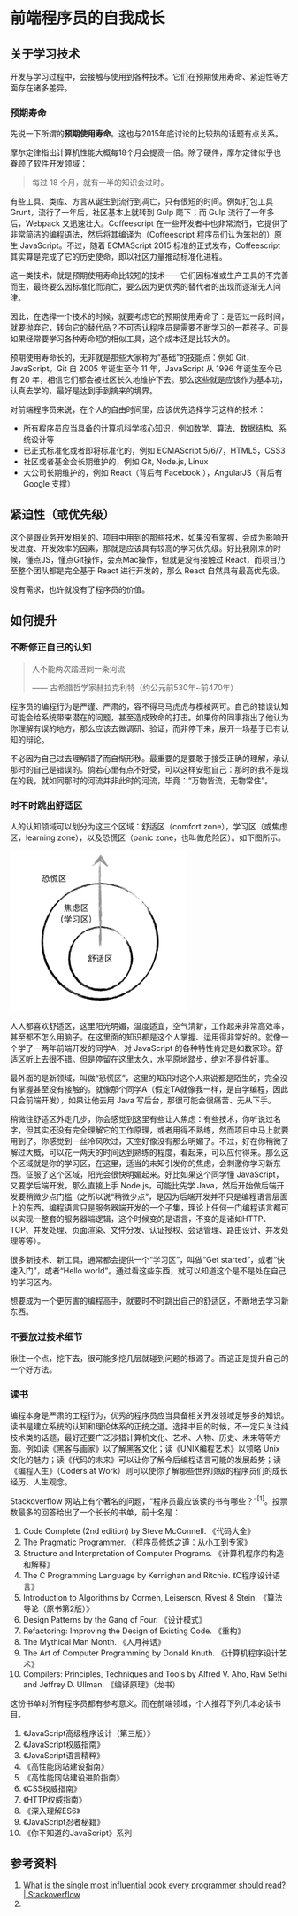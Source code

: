 # 前端程序员的自我成长

## 关于学习技术

开发与学习过程中，会接触与使用到各种技术。它们在预期使用寿命、紧迫性等方面存在诸多差异。

### 预期寿命

先说一下所谓的**预期使用寿命**。这也与2015年底讨论的比较热的话题有点关系。

摩尔定律指出计算机性能大概每18个月会提高一倍。除了硬件，摩尔定律似乎也眷顾了软件开发领域：

> 每过 18 个月，就有一半的知识会过时。

有些工具、类库、方言从诞生到流行到凋亡，只有很短的时间。例如打包工具 Grunt，流行了一年后，社区基本上就转到 Gulp 麾下；而 Gulp 流行了一年多后，Webpack 又迅速壮大。Coffeescript 在一些开发者中也非常流行，它提供了非常简洁的编程语法，然后将其编译为（Coffeescript 程序员们认为笨拙的）原生 JavaScript。不过，随着 ECMAScript 2015 标准的正式发布，Coffeescript 其实算是完成了它的历史使命，即以社区力量推动标准化进程。

这一类技术，就是预期使用寿命比较短的技术——它们因标准或生产工具的不完善而生，最终要么因标准化而消亡，要么因为更优秀的替代者的出现而逐渐无人问津。

因此，在选择一个技术的时候，就要考虑它的预期使用寿命了：是否过一段时间，就要抛弃它，转向它的替代品？不可否认程序员是需要不断学习的一群孩子。可是如果经常要学习各种寿命短的相似工具，这个成本还是比较大的。

预期使用寿命长的，无非就是那些大家称为“基础”的技能点：例如 Git，JavaScript。Git 自 2005 年诞生至今 11 年，JavaScript 从 1996 年诞生至今已有 20 年，相信它们都会被社区长久地维护下去。那么这些就是应该作为基本功，认真去学的，最好是达到手到擒来的境界。

对前端程序员来说，在个人的自由时间里，应该优先选择学习这样的技术：

+ 所有程序员应当具备的计算机科学核心知识，例如数学、算法、数据结构、系统设计等
+ 已正式标准化或者即将标准化的，例如 ECMAScript 5/6/7，HTML5，CSS3
+ 社区或者基金会长期维护的，例如 Git, Node.js, Linux
+ 大公司长期维护的，例如 React（背后有 Facebook ），AngularJS（背后有 Google 支撑）

## 紧迫性（或优先级）

这个是跟业务开发相关的。项目中用到的那些技术，如果没有掌握，会成为影响开发进度、开发效率的因素，那就是应该具有较高的学习优先级。好比我刚来的时候，懂点JS，懂点Git操作，会点Mac操作，但就是没有接触过 React，而项目乃至整个团队都是完全基于 React 进行开发的，那么 React 自然具有最高优先级。

没有需求，也许就没有了程序员的价值。


## 如何提升

### 不断修正自己的认知

> 人不能两次踏进同一条河流
>
> —— 古希腊哲学家赫拉克利特（约公元前530年~前470年）

程序员的编程行为是严谨、严肃的，容不得马马虎虎与模棱两可。自己的错误认知可能会给系统带来潜在的问题，甚至造成致命的打击。如果你的同事指出了他认为你理解有误的地方，那么应该去做调研、验证，而非停下来，展开一场基于已有认知的辩论。

不必因为自己过去理解错了而自惭形秽。最重要的是要敢于接受正确的理解，承认那时的自己是错误的。倘若心里有点不好受，可以这样安慰自己：那时的我不是现在的我，就如同那时的河流并非此时的河流，毕竟：“万物皆流，无物常住”。

### 时不时跳出舒适区

人的认知领域可以划分为这三个区域：舒适区（comfort zone），学习区（或焦虑区，learning zone），以及恐慌区（panic zone，也叫做危险区）。如下图所示。

<img src="./images/comfort-zone.png" style="width: 320px;">

人人都喜欢舒适区，这里阳光明媚，温度适宜，空气清新，工作起来非常高效率，甚至都不怎么用脑子。在这里面的知识都是这个人掌握、运用得非常好的。就像一个学了一两年前端开发的同学A，对 JavaScript 的各种特性肯定是如数家珍。舒适区听上去很不错。但是停留在这里太久，水平原地踏步，绝对不是件好事。

最外面的是新领域，叫做“恐慌区”，这里的知识对这个人来说都是陌生的，完全没有掌握甚至没有接触的。就像那个同学A（假定TA就像我一样，是自学编程，因此只会前端开发），如果让他去用 Java 写后台，那很可能会很痛苦、无从下手。

稍微往舒适区外走几步，你会感觉到这里有些让人焦虑：有些技术，你听说过名字，但其实还没有完全理解它的工作原理，或者用得不熟练，然而项目中马上就要用到了。你感觉到一丝冷风吹过，天空好像没有那么明媚了。不过，好在你稍微了解过大概，可以花一两天的时间达到熟练的程度，看起来，可以应付得来。那么这个区域就是你的学习区，在这里，适当的未知引发你的焦虑，会刺激你学习新东西。征服了这个区域，阳光会很快明媚起来。好比如果这个同学懂 JavaScript，又要学后端开发，那么直接上手 Node.js，可能比先学 Java，然后开始做后端开发要稍微少点门槛（之所以说“稍微少点”，是因为后端开发并不只是编程语言层面上的东西，编程语言只是服务器端开发的一个子集，理论上任何一门编程语言都可以实现一整套的服务器端逻辑，这个时候变的是语言，不变的是诸如HTTP、TCP、并发处理、页面渲染、文件分发、认证授权、会话管理、路由设计、并发处理等等）。

很多新技术、新工具，通常都会提供一个“学习区”，叫做“Get started”，或者“快速入门”，或者“Hello world”。通过看这些东西，就可以知道这个是不是处在自己的学习区内。

想要成为一个更厉害的编程高手，就要时不时跳出自己的舒适区，不断地去学习新东西。

### 不要放过技术细节

揪住一个点，挖下去，很可能多挖几层就碰到问题的根源了。而这正是提升自己的一个好方法。

### 读书

编程本身是严肃的工程行为，优秀的程序员应当具备相关开发领域足够多的知识。读书是建立系统的认知和理论体系的正统之道。选择书目的时候，不一定只关注纯技术类的话题，最好还要广泛涉猎计算机文化、艺术、人物、历史、未来等等方面。例如读《黑客与画家》以了解黑客文化；读《UNIX编程艺术》以领略 Unix 文化的魅力；读《代码的未来》可以让你了解今后编程语言可能的发展趋势；读《编程人生》（Coders at Work）则可以使你了解那些世界顶级的程序员们的成长经历、人生观念。

Stackoverflow 网站上有个著名的问题，“程序员最应该读的书有哪些？”<sup>[1]</sup>。投票数最多的回答给出了一个长长的书单，前十名是：

1. Code Complete (2nd edition) by Steve McConnell. 《代码大全》
2. The Pragmatic Programmer. 《程序员修炼之道：从小工到专家》
3. Structure and Interpretation of Computer Programs. 《计算机程序的构造和解释》
4. The C Programming Language by Kernighan and Ritchie. 《C程序设计语言》
5. Introduction to Algorithms by Cormen, Leiserson, Rivest & Stein. 《算法导论（原书第2版）》
6. Design Patterns by the Gang of Four. 《设计模式》
7. Refactoring: Improving the Design of Existing Code. 《重构》
8. The Mythical Man Month. 《人月神话》
9. The Art of Computer Programming by Donald Knuth. 《计算机程序设计艺术》
10. Compilers: Principles, Techniques and Tools by Alfred V. Aho, Ravi Sethi and Jeffrey D. Ullman. 《编译原理》（龙书）

这份书单对所有程序员都有参考意义。而在前端领域，个人推荐下列几本必读书目。

1. 《JavaScript高级程序设计（第三版）》
2. 《JavaScript权威指南》
3. 《JavaScript语言精粹》
4. 《高性能网站建设指南》
5. 《高性能网站建设进阶指南》
6. 《CSS权威指南》
7. 《HTTP权威指南》
8. 《深入理解ES6》
9. 《JavaScript忍者秘籍》
10. 《你不知道的JavaScript》系列


## 参考资料

1. [What is the single most influential book every programmer should read? | Stackoverflow](https://stackoverflow.com/questions/1711/what-is-the-single-most-influential-book-every-programmer-should-read)
2.
